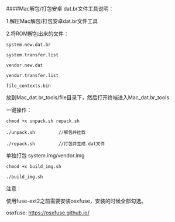 ####Mac解包/打包安卓 dat.br文件工具说明：

1.解压Mac解包/打包安卓dat.br文件工具

2.将ROM解包出来的文件：

```
system.new.dat.br

system.transfer.list

vendor.new.dat

vendor.transfer.list

file_contexts.bin
```

放到Mac_dat.br_tools/file目录下，然后打开终端进入Mac_dat.br_tools

一键操作：

```
chmod +x unpack.sh repack.sh

./unpack.sh			//解包并挂载

./repack.sh			//打包并生成.dat文件
```

单独打包 system.img/vendor.img

```
chmod +x build_img.sh

./build_img.sh
```



注意：

使用fuse-ext2之前需要安装osxfuse，安装的时候全部勾选。

osxfuse:
https://osxfuse.github.io/